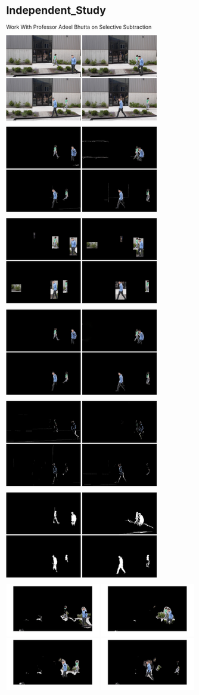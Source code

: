 # Independent_Study
Work With Professor Adeel Bhutta on Selective Subtraction

<p float="left">
  <img src = "https://github.com/bkhummel/Independent_Study/blob/master/Test_Files/Left/0240.jpeg" width = "200"/>
  <img src = "https://github.com/bkhummel/Independent_Study/blob/master/Test_Files/Left/0260.jpeg" width = "200" />
  <img src = "https://github.com/bkhummel/Independent_Study/blob/master/Test_Files/Left/0280.jpeg" width = "200" />
  <img src = "https://github.com/bkhummel/Independent_Study/blob/master/Test_Files/Left/0300.jpeg" width = "200" />
 
</p>


<p float="left">
  <img src = "https://github.com/bkhummel/Independent_Study/blob/master/Test_Files/MOG_test/0240.jpeg" width = "200"/>
  <img src = "https://github.com/bkhummel/Independent_Study/blob/master/Test_Files/MOG_test/0260.jpeg" width = "200" />
  <img src = "https://github.com/bkhummel/Independent_Study/blob/master/Test_Files/MOG_test/0280.jpeg" width = "200" />
  <img src = "https://github.com/bkhummel/Independent_Study/blob/master/Test_Files/MOG_test/0300.jpeg" width = "200" />
 
</p>

<p float="left">
  <img src="https://github.com/bkhummel/Independent_Study/blob/master/Test_Files/YOLO_Wall/0240.jpg" width="200" /> 
  <img src="https://github.com/bkhummel/Independent_Study/blob/master/Test_Files/YOLO_Wall/0260.jpg" width="200" />
  <img src="https://github.com/bkhummel/Independent_Study/blob/master/Test_Files/YOLO_Wall/0280.jpg" width="200" />
  <img src="https://github.com/bkhummel/Independent_Study/blob/master/Test_Files/YOLO_Wall/0300.jpg" width="200" />
 
</p>
<p float="left">
  <img src = "https://github.com/bkhummel/Independent_Study/blob/master/Test_Files/Cleaned_MOG_test/Cleaned_0240.jpg" width = "200"/>
  <img src = "https://github.com/bkhummel/Independent_Study/blob/master/Test_Files/Cleaned_MOG_test/Cleaned_0260.jpg" width = "200" />
  <img src = "https://github.com/bkhummel/Independent_Study/blob/master/Test_Files/Cleaned_MOG_test/Cleaned_0280.jpg" width = "200" />
  <img src = "https://github.com/bkhummel/Independent_Study/blob/master/Test_Files/Cleaned_MOG_test/Cleaned_0300.jpg" width = "200" />
 
</p>

<p float="left">
  <img src = "https://github.com/bkhummel/Independent_Study/blob/master/Test_Files/FD_Test/0240.jpeg" width = "200"/>
  <img src = "https://github.com/bkhummel/Independent_Study/blob/master/Test_Files/FD_Test/0260.jpeg" width = "200" />
  <img src = "https://github.com/bkhummel/Independent_Study/blob/master/Test_Files/FD_Test/0280.jpeg" width = "200" />
  <img src = "https://github.com/bkhummel/Independent_Study/blob/master/Test_Files/FD_Test/0300.jpeg" width = "200" />
 
</p>

<p float="left">
  <img src = "https://github.com/bkhummel/Independent_Study/blob/master/Test_Files/KNN_test/0240.jpg" width = "200"/>
  <img src = "https://github.com/bkhummel/Independent_Study/blob/master/Test_Files/KNN_test/0260.jpg" width = "200" />
  <img src = "https://github.com/bkhummel/Independent_Study/blob/master/Test_Files/KNN_test/0280.jpg" width = "200" />
  <img src = "https://github.com/bkhummel/Independent_Study/blob/master/Test_Files/KNN_test/0300.jpg" width = "200" />
 
</p>

<p float="left">
  <img src = "https://github.com/bkhummel/Independent_Study/blob/master/Test_Files/Kmeans_Test/0240.jpg" width = "250"/>
  <img src = "https://github.com/bkhummel/Independent_Study/blob/master/Test_Files/Kmeans_Test/0260.jpg" width = "250" />
  <img src = "https://github.com/bkhummel/Independent_Study/blob/master/Test_Files/Kmeans_Test/0280.jpg" width = "250" />
  <img src = "https://github.com/bkhummel/Independent_Study/blob/master/Test_Files/Kmeans_Test/0300.jpg" width = "250" />
 
</p>
